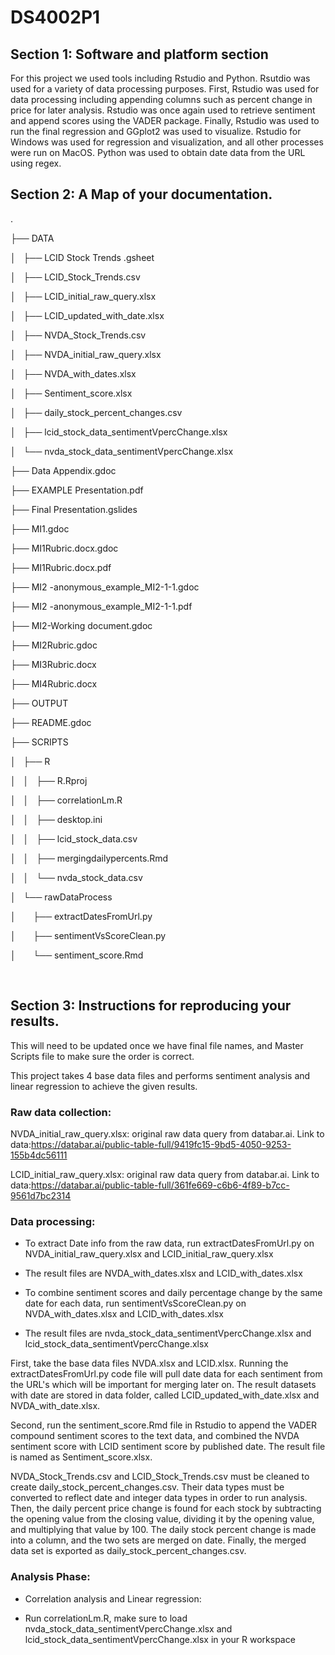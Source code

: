 </head><body class="c18 doc-content"><h1 class="c10 c12" id="h.pppg67o7zrtn"><span class="c20">DS4002P1</span></h1><h2 class="c9" id="h.6wziwiic7ds7"><span class="c14">Section 1: Software and platform section</span></h2><p class="c1"><span class="c4">For this project we used tools including Rstudio and Python. Rsutdio was used for a variety of data processing purposes. First, Rstudio was used for data processing including appending columns such as percent change in price for later analysis. Rstudio was once again used to retrieve sentiment and append scores using the VADER package. Finally, Rstudio was used to run the final regression and GGplot2 was used to visualize. Rstudio for Windows was used for regression and visualization, and all other processes were run on MacOS. Python was used to obtain date data from the URL using regex.</span></p><h2 class="c9" id="h.qtojbk4kjjfx"><span class="c14">Section 2: A Map of your documentation.</span></h2><p class="c1"><span class="c4">.</span></p><p class="c1"><span class="c4">&#9500;&#9472;&#9472; DATA</span></p><p class="c1"><span class="c4">&#9474; &nbsp; &#9500;&#9472;&#9472; LCID Stock Trends .gsheet</span></p><p class="c1"><span class="c4">&#9474; &nbsp; &#9500;&#9472;&#9472; LCID_Stock_Trends.csv</span></p><p class="c1"><span class="c4">&#9474; &nbsp; &#9500;&#9472;&#9472; LCID_initial_raw_query.xlsx</span></p><p class="c1"><span class="c4">&#9474; &nbsp; &#9500;&#9472;&#9472; LCID_updated_with_date.xlsx</span></p><p class="c1"><span class="c4">&#9474; &nbsp; &#9500;&#9472;&#9472; NVDA_Stock_Trends.csv</span></p><p class="c1"><span class="c4">&#9474; &nbsp; &#9500;&#9472;&#9472; NVDA_initial_raw_query.xlsx</span></p><p class="c1"><span class="c4">&#9474; &nbsp; &#9500;&#9472;&#9472; NVDA_with_dates.xlsx</span></p><p class="c1"><span class="c4">&#9474; &nbsp; &#9500;&#9472;&#9472; Sentiment_score.xlsx</span></p><p class="c1"><span class="c4">&#9474; &nbsp; &#9500;&#9472;&#9472; daily_stock_percent_changes.csv</span></p><p class="c1"><span class="c4">&#9474; &nbsp; &#9500;&#9472;&#9472; lcid_stock_data_sentimentVpercChange.xlsx</span></p><p class="c1"><span class="c4">&#9474; &nbsp; &#9492;&#9472;&#9472; nvda_stock_data_sentimentVpercChange.xlsx</span></p><p class="c1"><span class="c4">&#9500;&#9472;&#9472; Data Appendix.gdoc</span></p><p class="c1"><span class="c4">&#9500;&#9472;&#9472; EXAMPLE Presentation.pdf</span></p><p class="c1"><span class="c4">&#9500;&#9472;&#9472; Final Presentation.gslides</span></p><p class="c1"><span class="c4">&#9500;&#9472;&#9472; MI1.gdoc</span></p><p class="c1"><span class="c4">&#9500;&#9472;&#9472; MI1Rubric.docx.gdoc</span></p><p class="c1"><span class="c4">&#9500;&#9472;&#9472; MI1Rubric.docx.pdf</span></p><p class="c1"><span class="c4">&#9500;&#9472;&#9472; MI2 -anonymous_example_MI2-1-1.gdoc</span></p><p class="c1"><span class="c4">&#9500;&#9472;&#9472; MI2 -anonymous_example_MI2-1-1.pdf</span></p><p class="c1"><span class="c4">&#9500;&#9472;&#9472; MI2-Working document.gdoc</span></p><p class="c1"><span class="c4">&#9500;&#9472;&#9472; MI2Rubric.gdoc</span></p><p class="c1"><span class="c4">&#9500;&#9472;&#9472; MI3Rubric.docx</span></p><p class="c1"><span class="c4">&#9500;&#9472;&#9472; MI4Rubric.docx</span></p><p class="c1"><span class="c4">&#9500;&#9472;&#9472; OUTPUT</span></p><p class="c1"><span class="c4">&#9500;&#9472;&#9472; README.gdoc</span></p><p class="c1"><span class="c4">&#9500;&#9472;&#9472; SCRIPTS</span></p><p class="c1"><span class="c4">&#9474; &nbsp; &#9500;&#9472;&#9472; R</span></p><p class="c1"><span class="c4">&#9474; &nbsp; &#9474; &nbsp; &#9500;&#9472;&#9472; R.Rproj</span></p><p class="c1"><span class="c4">&#9474; &nbsp; &#9474; &nbsp; &#9500;&#9472;&#9472; correlationLm.R</span></p><p class="c1"><span class="c4">&#9474; &nbsp; &#9474; &nbsp; &#9500;&#9472;&#9472; desktop.ini</span></p><p class="c1"><span class="c4">&#9474; &nbsp; &#9474; &nbsp; &#9500;&#9472;&#9472; lcid_stock_data.csv</span></p><p class="c1"><span class="c4">&#9474; &nbsp; &#9474; &nbsp; &#9500;&#9472;&#9472; mergingdailypercents.Rmd</span></p><p class="c1"><span class="c4">&#9474; &nbsp; &#9474; &nbsp; &#9492;&#9472;&#9472; nvda_stock_data.csv</span></p><p class="c1"><span class="c4">&#9474; &nbsp; &#9492;&#9472;&#9472; rawDataProcess</span></p><p class="c1"><span class="c4">&#9474; &nbsp; &nbsp; &nbsp; &#9500;&#9472;&#9472; extractDatesFromUrl.py</span></p><p class="c1"><span class="c4">&#9474; &nbsp; &nbsp; &nbsp; &#9500;&#9472;&#9472; sentimentVsScoreClean.py</span></p><p class="c1"><span class="c4">&#9474; &nbsp; &nbsp; &nbsp; &#9492;&#9472;&#9472; sentiment_score.Rmd</span></p><p class="c1 c5"><span class="c4"></span></p><p class="c1 c5"><span class="c4"></span></p><p class="c1"><span class="c4">&nbsp; </span></p><h2 class="c9" id="h.mnrhlzab52z1"><span class="c14">Section 3: Instructions for reproducing your results. </span></h2><p class="c1"><span class="c17">This will need to be updated once we have final file names, and Master Scripts file to make sure the order is correct.</span></p><p class="c1"><span class="c4">This project takes 4 base data files and performs sentiment analysis and linear regression to achieve the given results.</span></p><h3 class="c1 c10" id="h.sr9upyonndwz"><span class="c11">Raw data collection:</span></h3><p class="c13 c19"><span class="c0">NVDA_initial_raw_query.xlsx</span><span>: original raw data query from databar.ai. Link to data:</span><span class="c16"><a class="c7" href="https://www.google.com/url?q=https://databar.ai/public-table-full/9419fc15-9bd5-4050-9253-155b4dc56111&amp;sa=D&amp;source=editors&amp;ust=1708365202244671&amp;usg=AOvVaw2Zrn5n3Jtqtl6cTLGfAlqV">https://databar.ai/public-table-full/9419fc15-9bd5-4050-9253-155b4dc56111</a></span></p><p class="c13 c19"><span class="c0">LCID_initial_raw_query.xlsx</span><span>: original raw data query from databar.ai. Link to data:</span><span class="c16"><a class="c7" href="https://www.google.com/url?q=https://databar.ai/public-table-full/361fe669-c6b6-4f89-b7cc-9561d7bc2314&amp;sa=D&amp;source=editors&amp;ust=1708365202245099&amp;usg=AOvVaw2K0oMgb2KdYF9cSaUDe0ck">https://databar.ai/public-table-full/361fe669-c6b6-4f89-b7cc-9561d7bc2314</a></span></p><h3 class="c2" id="h.vegrs7ug7ybu"><span class="c11">Data processing:</span></h3><ul class="c6 lst-kix_m0a7idvf7f6d-0 start"><li class="c3 li-bullet-0"><span>To extract Date info from the raw data, run </span><span class="c0">extractDatesFromUrl.py</span><span>&nbsp;on </span><span class="c0">NVDA_initial_raw_query.xlsx </span><span>and </span><span class="c0 c15">LCID_initial_raw_query.xlsx</span></li></ul><ul class="c6 lst-kix_m0a7idvf7f6d-1 start"><li class="c8 li-bullet-0"><span>The result files are </span><span class="c0">NVDA_with_dates.xlsx</span><span>&nbsp;and </span><span class="c0">LCID_with_dates.xlsx</span></li></ul><ul class="c6 lst-kix_m0a7idvf7f6d-0"><li class="c3 li-bullet-0"><span>To combine sentiment scores and daily percentage change by the same date for each data, run </span><span class="c0">sentimentVsScoreClean.py</span><span>&nbsp;on </span><span class="c0">NVDA_with_dates.xlsx</span><span>&nbsp;and </span><span class="c0">LCID_with_dates.xlsx</span></li></ul><ul class="c6 lst-kix_m0a7idvf7f6d-1 start"><li class="c8 li-bullet-0"><span>The result files are </span><span class="c0">nvda_stock_data_sentimentVpercChange.xlsx</span><span>&nbsp;and </span><span class="c0">lcid_stock_data_sentimentVpercChange.xlsx</span></li></ul><p class="c1"><span>First, take the base data files </span><span class="c0">NVDA.xlsx</span><span>&nbsp;and </span><span class="c0">LCID.xlsx</span><span>. Running the extractDatesFromUrl.py code file will pull date data for each sentiment from the URL&#39;s which will be important for merging later on. The result datasets with date are stored in data folder, called </span><span class="c0">LCID_updated_with_date.xlsx </span><span>and </span><span class="c0">NVDA_with_date.xlsx</span><span>.</span></p><p class="c1"><span>Second, run the </span><span class="c0">sentiment_score.Rmd</span><span>&nbsp;file in Rstudio to append the VADER compound sentiment scores to the text data, and combined the NVDA sentiment score with LCID sentiment score by published date. The result file is named as </span><span class="c0">Sentiment_score.xlsx</span><span class="c4">.</span></p><p class="c1"><span class="c0">NVDA_Stock_Trends.csv </span><span>and </span><span class="c0">LCID_Stock_Trends.csv</span><span>&nbsp;must be cleaned to create </span><span class="c0">daily_stock_percent_changes.csv</span><span>. Their data types must be converted to reflect date and integer data types in order to run analysis. Then, the daily percent price change is found for each stock by subtracting the opening value from the closing value, dividing it by the opening value, and multiplying that value by 100. The daily stock percent change is made into a column, and the two sets are merged on date. Finally, the merged data set is exported as </span><span class="c0">daily_stock_percent_changes.csv</span><span class="c4">. &nbsp; &nbsp; &nbsp; &nbsp; </span></p><h3 class="c1 c10" id="h.ydf3wci7ntd9"><span class="c11">Analysis Phase:</span></h3><ul class="c6 lst-kix_g8upl37f117k-0 start"><li class="c3 li-bullet-0"><span class="c4">Correlation analysis and Linear regression:</span></li></ul><ul class="c6 lst-kix_g8upl37f117k-1 start"><li class="c8 li-bullet-0"><span>Run </span><span class="c0">correlationLm.R</span><span>, make sure to load </span><span class="c0">nvda_stock_data_sentimentVpercChange.xlsx</span><span>&nbsp;and </span><span class="c0">lcid_stock_data_sentimentVpercChange.xlsx</span><span>&nbsp;in your R workspace</span></li></ul><p class="c1 c5"><span class="c4"></span></p><p class="c1 c5"><span class="c4"></span></p><p class="c1 c5"><span class="c4"></span></p><p class="c5 c13"><span class="c4"></span></p></body></html>
